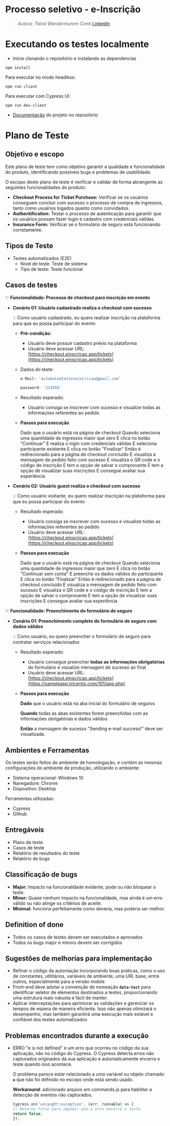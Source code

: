 
# Processo seletivo - e-Inscrição

> Autora: *Tainá Wandermurem Conti*
> [Linkedln](https://www.linkedin.com/in/tainaconti/)
> 

# **Executando os testes localmente** 
- Inicie clonando o repositório e instalando as dependencias
```
npm install
```
Para executar no modo headless:
```
npm run client
```
Para executar com Cypress UI:
```
npm run dev-client
```

- [Documentação](./doc-pdf.pdf) do projeto no repositório 

# **Plano de Teste**

## Objetivo e escopo

Este plano de teste tem como objetivo garantir a qualidade e funcionalidade do produto, identificando possíveis bugs e problemas de usabilidade.

O escopo deste plano de teste é verificar e validar de forma abrangente as seguintes funcionalidades do produto:

- **Checkout Process for Ticket Purchase:** Verificar se os usuários conseguem concluir com sucesso o processo de compra de ingressos, tanto como usuários logados quanto como convidados.
- **Authentification:** Testar o processo de autenticação para garantir que os usuários possam fazer login e cadastro com credenciais válidas.
- **Insurance Form:** Verificar se o formulário de seguro está funcionando corretamente.

## Tipos de Teste

- Testes automatizados (E2E)
    - Nível de teste: Teste de sistema
    - Tipo de teste: Teste funcional

## Casos de testes

✨ **Funcionalidade: Processo de checkout para inscrição em evento**

- **Cenário 01: Usuário cadastrado realiza o checkout com sucesso**
    
    <aside>
    💡 Como usuário cadastrado, eu quero realizar inscrição na plataforma para que eu possa participar do evento
    
    </aside>
    
    - **Pré-condição:**
        - Usuário deve possuir cadastro prévio na plataforma
        - Usuário deve acessar URL: [https://checkout.einscricao.app/tickets](https://checkout.einscricao.app/tickets)
    - Dados do teste:
        
        ```jsx
        e-Mail: 'automatedtesteseincricao@gmail.com’
        ```
        
        ```jsx
        password: '123456’
        ```
        
    - Resultado esperado:
        - Usuário consiga se inscrever com sucesso e visualize todas as informações referentes ao pedido
    - ****Passos para execução****
        
        Dado que o usuário está na página de checkout
        Quando seleciona uma quantidade de ingressos maior que zero
        E clica no botão "Continuar"
        E realiza o login com credenciais válidas
        E seleciona participante existente
        E clica no botão "Finalizar"
        Então é redirecionado para a página de checkout concluído
        E visualiza a mensagem de pedido feito com sucesso
        E visualiza o QR code e o código de inscrição
        E tem a opção de salvar o comprovante
        E tem a opção de visualizar suas inscrições
        E consegue avaliar sua experiência
        
- **Cenário 02: Usuário guest realiza o checkout com sucesso**
    
    <aside>
    💡 Como usuário visitante, eu quero realizar inscrição na plataforma para que eu possa participar do evento
    
    </aside>
    
    - Resultado esperado:
        - Usuário consiga se inscrever com sucesso e visualize todas as informações referentes ao pedido
        - Usuário deve acessar URL: [https://checkout.einscricao.app/tickets](https://checkout.einscricao.app/tickets)
        
    - ****Passos para execução****
        
        Dado que o usuário está na página de checkout
        Quando seleciona uma quantidade de ingressos maior que zero
        E clica no botão "Continuar sem conta"
        E preenche os dados válidos do participante
        E clica no botão "Finalizar"
        Então é redirecionado para a página de checkout concluído
        E visualiza a mensagem de pedido feito com sucesso
        E visualiza o QR code e o código de inscrição
        E tem a opção de salvar o comprovante
        E tem a opção de visualizar suas inscrições
        E consegue avaliar sua experiência
        
    

✨ **Funcionalidade: Preenchimento do formulário de seguro**

- **Cenário 01: Preenchimento completo do formulário de seguro com dados válidos**
    
    <aside>
    💡 Como usuário, eu quero preencher o formulário de seguro para contratar serviços relacionados
    
    </aside>
    
    - Resultado esperado:
        - Usuário consegue preencher **todas as informações obrigatórias** do formulário e visualize mensagem de sucesso ao final
        - Usuário deve acessar URL: [https://checkout.einscricao.app/tickets](https://sampleapp.tricentis.com/101/app.php)
    - ****Passos para execução****
        
        **Dado** que o usuário está na aba inicial do formulário de seguros
        
        **Quando** todas as abas existentes forem preenchidas com as informações obrigatórias e dados válidos
        
        **Então** a mensagem de sucesso "Sending e-mail success!" deve ser visualizada.
        

## Ambientes e Ferramentas

Os testes serão feitos do ambiente de homologação, e contém as mesmas
configurações do ambiente de produção, utilizando o ambiente:

- Sistema operacional: Windows 10
- Navegadore: Chrome
- Dispositivo: Desktop

Ferramentas utilizadas: 

- Cypress
- Github

## Entregáveis

- Plano de teste
- Casos de teste
- Relatório de resultados do teste
- Relatório de bugs

## Classificação de bugs

- **Major:** Impacto na funcionalidade evidente, pode ou não bloquear o teste.
- **Minor:** Quase nenhum impacto na funcionalidade, mas ainda é um erro válido ou não atinge os critérios de aceite.
- **Minimal:** funciona perfeitamente como deveria, mas poderia ser melhor.

## Definition of done

- Todos os casos de testes devem ser executados e aprovados
- Todos os bugs major e minors devem ser corrigidos

## Sugestões de melhorias para implementação

- Refinar o código da automação incorporando boas práticas, como o uso de constantes, utilitários, variáveis de ambiente, uma URL base, entre outros, especialmente para a versão mobile
- Front-end deve adotar a convenção de nomeação **`data-test`** para identificar seletor de elementos destinados a testes, proporcionando uma estrutura mais robusta e fácil de manter.
- Aplicar interceptações para aprimorar as validações e gerenciar os tempos de espera de maneira eficiente. Isso não apenas otimizará o desempenho, mas também garantirá uma execução mais estável e confiável dos testes automatizados

## Problemas encontrados durante a execução

- ERRO  "e is not defined" é um erro que ocorreu no código da sua aplicação, não no código do Cypress. O Cypress detecta erros não capturados originados da sua aplicação e automaticamente encerra o teste quando isso acontece.
    
    O problema parece estar relacionado a uma variável ou objeto chamado **`e`** que não foi definido no escopo onde está sendo usado. 
    
    **Workaround**: adicionado arquivo em commands.js para habilitar a detecção de eventos não capturados. 
    
    ```jsx
    Cypress.on('uncaught:exception', (err, runnable) => {
    // Retorne false para impedir que o erro encerre o teste
    return false;
    });
    ```


